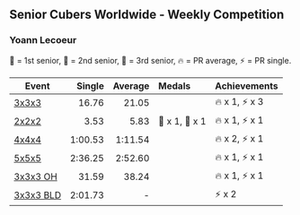 ## Senior Cubers Worldwide - Weekly Competition
### Yoann Lecoeur

🥇 = 1st senior, 🥈 = 2nd senior, 🥉 = 3rd senior, 🔥 = PR average, ⚡ = PR single.

| Event | Single | Average | Medals | Achievements|
| -- | --: | --: | :-- | :-- |
| [3x3x3](yoann_lecoeur/333.md) | 16.76 | 21.05 |  | 🔥 x 1, ⚡ x 3 |
| [2x2x2](yoann_lecoeur/222.md) | 3.53 | 5.83 | 🥈 x 1, 🥉 x 1 | 🔥 x 1, ⚡ x 1 |
| [4x4x4](yoann_lecoeur/444.md) | 1:00.53 | 1:11.54 |  | 🔥 x 2, ⚡ x 1 |
| [5x5x5](yoann_lecoeur/555.md) | 2:36.25 | 2:52.60 |  | 🔥 x 1, ⚡ x 1 |
| [3x3x3 OH](yoann_lecoeur/333oh.md) | 31.59 | 38.24 |  | 🔥 x 1, ⚡ x 1 |
| [3x3x3 BLD](yoann_lecoeur/333bf.md) | 2:01.73 | - |  | ⚡ x 2 |

<!-- Global site tag (gtag.js) - Google Analytics -->
<script async src="https://www.googletagmanager.com/gtag/js?id=UA-86348435-3"></script>
<script>window.dataLayer = window.dataLayer || []; function gtag() {dataLayer.push(arguments);} gtag('js', new Date()); gtag('config', 'UA-86348435-3');</script>
